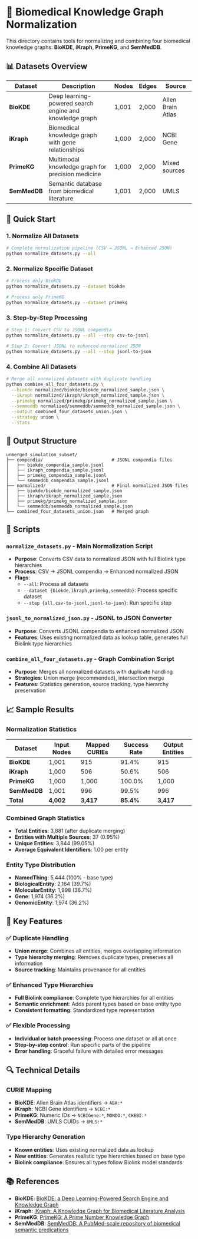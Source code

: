 # 🧬 Biomedical Knowledge Graph Normalization

This directory contains tools for normalizing and combining four biomedical knowledge graphs: **BioKDE**, **iKraph**, **PrimeKG**, and **SemMedDB**.

## 📊 **Datasets Overview**

| Dataset | Description | Nodes | Edges | Source |
|---------|-------------|-------|-------|--------|
| **BioKDE** | Deep learning-powered search engine and knowledge graph | 1,001 | 2,000 | Allen Brain Atlas |
| **iKraph** | Biomedical knowledge graph with gene relationships | 1,000 | 2,000 | NCBI Gene |
| **PrimeKG** | Multimodal knowledge graph for precision medicine | 1,000 | 2,000 | Mixed sources |
| **SemMedDB** | Semantic database from biomedical literature | 1,001 | 2,000 | UMLS |

## 🚀 **Quick Start**

### **1. Normalize All Datasets**
```bash
# Complete normalization pipeline (CSV → JSONL → Enhanced JSON)
python normalize_datasets.py --all
```

### **2. Normalize Specific Dataset**
```bash
# Process only BioKDE
python normalize_datasets.py --dataset biokde

# Process only PrimeKG
python normalize_datasets.py --dataset primekg
```

### **3. Step-by-Step Processing**
```bash
# Step 1: Convert CSV to JSONL compendia
python normalize_datasets.py --all --step csv-to-jsonl

# Step 2: Convert JSONL to enhanced normalized JSON
python normalize_datasets.py --all --step jsonl-to-json
```

### **4. Combine All Datasets**
```bash
# Merge all normalized datasets with duplicate handling
python combine_all_four_datasets.py \
  --biokde normalized/biokde/biokde_normalized_sample.json \
  --ikraph normalized/ikraph/ikraph_normalized_sample.json \
  --primekg normalized/primekg/primekg_normalized_sample.json \
  --semmeddb normalized/semmeddb/semmeddb_normalized_sample.json \
  --output combined_four_datasets_union.json \
  --strategy union \
  --stats
```

## 📁 **Output Structure**

```
unmerged_simulation_subset/
├── compendia/                          # JSONL compendia files
│   ├── biokde_compendia_sample.jsonl
│   ├── ikraph_compendia_sample.jsonl
│   ├── primekg_compendia_sample.jsonl
│   └── semmeddb_compendia_sample.jsonl
├── normalized/                         # Final normalized JSON files
│   ├── biokde/biokde_normalized_sample.json
│   ├── ikraph/ikraph_normalized_sample.json
│   ├── primekg/primekg_normalized_sample.json
│   └── semmeddb/semmeddb_normalized_sample.json
└── combined_four_datasets_union.json   # Merged graph
```

## 🔧 **Scripts**

### **`normalize_datasets.py`** - Main Normalization Script
- **Purpose**: Converts CSV data to normalized JSON with full Biolink type hierarchies
- **Process**: CSV → JSONL compendia → Enhanced normalized JSON
- **Flags**:
  - `--all`: Process all datasets
  - `--dataset {biokde,ikraph,primekg,semmeddb}`: Process specific dataset
  - `--step {all,csv-to-jsonl,jsonl-to-json}`: Run specific step

### **`jsonl_to_normalized_json.py`** - JSONL to JSON Converter
- **Purpose**: Converts JSONL compendia to enhanced normalized JSON
- **Features**: Uses existing normalized data as lookup table, generates full Biolink type hierarchies

### **`combine_all_four_datasets.py`** - Graph Combination Script
- **Purpose**: Merges all normalized datasets with duplicate handling
- **Strategies**: Union merge (recommended), intersection merge
- **Features**: Statistics generation, source tracking, type hierarchy preservation

## 📈 **Sample Results**

### **Normalization Statistics**
| Dataset | Input Nodes | Mapped CURIEs | Success Rate | Output Entities |
|---------|-------------|---------------|--------------|-----------------|
| **BioKDE** | 1,001 | 915 | 91.4% | 915 |
| **iKraph** | 1,000 | 506 | 50.6% | 506 |
| **PrimeKG** | 1,000 | 1,000 | 100.0% | 1,000 |
| **SemMedDB** | 1,001 | 996 | 99.5% | 996 |
| **Total** | **4,002** | **3,417** | **85.4%** | **3,417** |

### **Combined Graph Statistics**
- **Total Entities**: 3,881 (after duplicate merging)
- **Entities with Multiple Sources**: 37 (0.95%)
- **Unique Entities**: 3,844 (99.05%)
- **Average Equivalent Identifiers**: 1.00 per entity

### **Entity Type Distribution**
- **NamedThing**: 5,444 (100% - base type)
- **BiologicalEntity**: 2,164 (39.7%)
- **MolecularEntity**: 1,998 (36.7%)
- **Gene**: 1,974 (36.2%)
- **GenomicEntity**: 1,974 (36.2%)

## 🎯 **Key Features**

### **✅ Duplicate Handling**
- **Union merge**: Combines all entities, merges overlapping information
- **Type hierarchy merging**: Removes duplicate types, preserves all information
- **Source tracking**: Maintains provenance for all entities

### **✅ Enhanced Type Hierarchies**
- **Full Biolink compliance**: Complete type hierarchies for all entities
- **Semantic enrichment**: Adds parent types based on base entity type
- **Consistent formatting**: Standardized type representation

### **✅ Flexible Processing**
- **Individual or batch processing**: Process one dataset or all at once
- **Step-by-step control**: Run specific parts of the pipeline
- **Error handling**: Graceful failure with detailed error messages

## 🔍 **Technical Details**

### **CURIE Mapping**
- **BioKDE**: Allen Brain Atlas identifiers → `ABA:*`
- **iKraph**: NCBI Gene identifiers → `NCBI:*`
- **PrimeKG**: Numeric IDs → `NCBIGene:*`, `MONDO:*`, `CHEBI:*`
- **SemMedDB**: UMLS CUIDs → `UMLS:*`

### **Type Hierarchy Generation**
- **Known entities**: Uses existing normalized data as lookup
- **New entities**: Generates realistic type hierarchies based on base type
- **Biolink compliance**: Ensures all types follow Biolink model standards

## 📚 **References**

- **BioKDE**: [BioKDE: a Deep Learning-Powered Search Engine and Knowledge Graph](https://www.semanticscholar.org/paper/BioKDE%3A-a-Deep-Learning-Powered-Search-Engine-and-Chung-Zhou/99f50c3adba60aa0cbb64ca7906ef0320615d3d2)
- **iKraph**: [iKraph: A Knowledge Graph for Biomedical Literature Analysis](https://www.biorxiv.org/content/10.1101/2023.10.13.562216v3)
- **PrimeKG**: [PrimeKG: A Prime Number Knowledge Graph](https://arxiv.org/abs/2203.12533)
- **SemMedDB**: [SemMedDB: A PubMed-scale repository of biomedical semantic predications](https://academic.oup.com/bioinformatics/article/28/23/3158/232889)